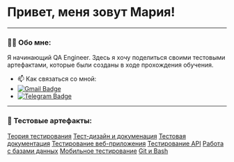 # Привет, меня зовут Мария!

---

### 👨‍💻 Обо мне:

Я начинающий QA Engineer. Здесь я хочу поделиться своими тестовыми артефактами, которые были созданы в ходе прохождения обучения.

- 📫 Как связаться со мной: 
- [![Gmail Badge](https://img.shields.io/badge/-Gmail-red?style=flat&logo=Gmail&logoColor=white)](mailto:sarcasmary@gmail.com)
- [![Telegram Badge](https://img.shields.io/badge/-Telegram)](https://t.me/Mary_Samuilova)

---

### 📁 Тестовые артефакты:
[Теория тестирования](https://github.com/sarcasmary/theory)
[Тест-дизайн и докуменация](https://github.com/sarcasmary/design)
[Тестовая документация](https://github.com/sarcasmary/docs)
[Тестирование веб-приложения](https://github.com/sarcasmary/web)
[Тестирование API](https://github.com/sarcasmary/api)
[Работа с базами данных](https://github.com/sarcasmary/database)
[Мобильное тестирование](https://github.com/sarcasmary/mobile)
[Git и Bash](https://github.com/sarcasmary/git_bash)
